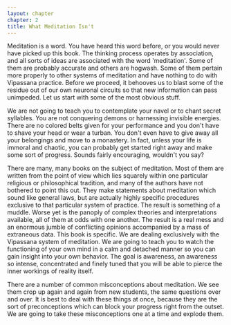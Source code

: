 ```yaml
---
layout: chapter
chapter: 2
title: What Meditation Isn't
---
```


Meditation is a word. You have heard this word before, or you would never have picked up this book. The thinking process operates by association, and all sorts of ideas are associated with the word 'meditation'. Some of them are probably accurate and others are hogwash. Some of them pertain more properly to other systems of meditation and have nothing to do with Vipassana practice. Before we proceed, it behooves us to blast some of the residue out of our own neuronal circuits so that new information can pass unimpeded. Let us start with some of the most obvious stuff.

We are not going to teach you to contemplate your navel or to chant secret syllables. You are not conquering demons or harnessing invisible energies. There are no colored belts given for your performance and you don't have to shave your head or wear a turban. You don't even have to give away all your belongings and move to a monastery. In fact, unless your life is immoral and chaotic, you can probably get started right away and make some sort of progress. Sounds fairly encouraging, wouldn't you say?

There are many, many books on the subject of meditation. Most of them are written from the point of view which lies squarely within one particular religious or philosophical tradition, and many of the authors have not bothered to point this out. They make statements about meditation which sound like general laws, but are actually highly specific procedures exclusive to that particular system of practice. The result is something of a muddle. Worse yet is the panoply of complex theories and interpretations available, all of them at odds with one another. The result is a real mess and an enormous jumble of conflicting opinions accompanied by a mass of extraneous data. This book is specific. We are dealing exclusively with the Vipassana system of meditation. We are going to teach you to watch the functioning of your own mind in a calm and detached manner so you can gain insight into your own behavior. The goal is awareness, an awareness so intense, concentrated and finely tuned that you will be able to pierce the inner workings of reality itself.

There are a number of common misconceptions about meditation. We see them crop up again and again from new students, the same questions over and over. It is best to deal with these things at once, because they are the sort of preconceptions which can block your progress right from the outset. We are going to take these misconceptions one at a time and explode them.
